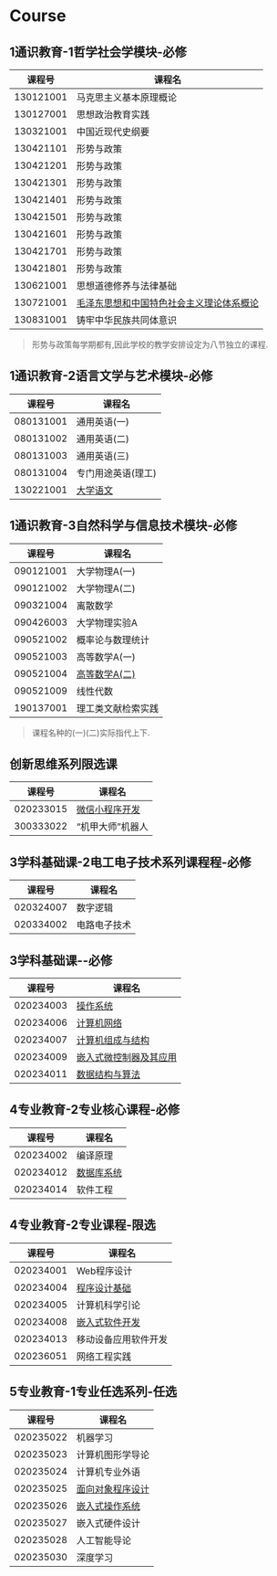 # Course

## 1通识教育-1哲学社会学模块-必修

课程号|课程名
---|---
130121001|马克思主义基本原理概论
130127001|思想政治教育实践
130321001|中国近现代史纲要
130421101|形势与政策
130421201|形势与政策
130421301|形势与政策
130421401|形势与政策
130421501|形势与政策
130421601|形势与政策
130421701|形势与政策
130421801|形势与政策
130621001|思想道德修养与法律基础
130721001|[毛泽东思想和中国特色社会主义理论体系概论](130721001/毛泽东思想和中国特色社会主义理论体系概论.md)
130831001|铸牢中华民族共同体意识

>形势与政策每学期都有,因此学校的教学安排设定为八节独立的课程.

## 1通识教育-2语言文学与艺术模块-必修

课程号|课程名
---|---
080131001|通用英语(一)
080131002|通用英语(二)
080131003|通用英语(三)
080131004|专门用途英语(理工)
130221001|[大学语文](130221001/大学语文.md)

## 1通识教育-3自然科学与信息技术模块-必修

课程号|课程名
---|---
090121001|大学物理A(一)
090121002|大学物理A(二)
090321004|离散数学
090426003|大学物理实验A
090521002|概率论与数理统计
090521003|高等数学A(一)
090521004|[高等数学A(二)](090521004/高等数学A(二).md)
090521009|线性代数
190137001|理工类文献检索实践

>课程名种的(一)(二)实际指代上下.

## 创新思维系列限选课

课程号|课程名
---|---
020233015|[微信小程序开发](020233015/微信小程序开发.md)
300333022|“机甲大师”机器人

## 3学科基础课-2电工电子技术系列课程程-必修

|课程号|课程名|
|---|---|
|020324007|数字逻辑|
|020334002|电路电子技术|

## 3学科基础课--必修

|课程号|课程名|
|---|---|
|020234003|[操作系统](020234003/操作系统.md)
|020234006|[计算机网络](020234006/计算机网络.md)
|020234007|[计算机组成与结构](020234007/计算机组成与结构.md)
|020234009|[嵌入式微控制器及其应用](020234009/嵌入式微控制器及其应用.md)
|020234011|[数据结构与算法](020234011/数据结构与算法.md)

## 4专业教育-2专业核心课程-必修

|课程号|课程名|
|---|---|
|020234002|编译原理
|020234012|[数据库系统](020234012/数据库系统.md)
|020234014|软件工程

## 4专业教育-2专业课程-限选

|课程号|课程名|
|---|---|
|020234001|Web程序设计|
|020234004|[程序设计基础](020234004/程序设计基础.md)|
|020234005|计算机科学引论|
|020234008|[嵌入式软件开发](/Course/020234008/嵌入式软件开发.md)|
|020234013|移动设备应用软件开发|
|020236051|网络工程实践|

## 5专业教育-1专业任选系列-任选

|课程号|课程名|
|---|---|
|020235022|机器学习
|020235023|计算机图形学导论
|020235024|计算机专业外语
|020235025|[面向对象程序设计](020235025/面向对象程序设计.md)
|020235026|[嵌入式操作系统](020235026/嵌入式操作系统.md)
|020235027|嵌入式硬件设计
|020235028|人工智能导论
|020235030|深度学习
